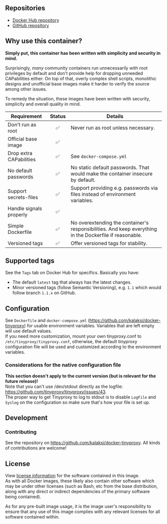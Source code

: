 
## Repositories
- [Docker Hub repository](https://registry.hub.docker.com/u/kalaksi/tinyproxy/)
- [GitHub repository](https://github.com/kalaksi/docker-tinyproxy)

## Why use this container?
**Simply put, this container has been written with simplicity and security in mind.**

Surprisingly, _many_ community containers run unnecessarily with root privileges by default and don't provide help for dropping unneeded CAPabilities either.
On top of that, overly complex shell scripts, monolithic designs and unofficial base images make it harder to verify the source among other issues.  

To remedy the situation, these images have been written with security, simplicity and overall quality in mind.

|Requirement              |Status|Details|
|-------------------------|:----:|-------|
|Don't run as root        |✅    | Never run as root unless necessary.|
|Official base image      |✅    | |
|Drop extra CAPabilities  |✅    | See ```docker-compose.yml``` |
|No default passwords     |✅    | No static default passwords. That would make the container insecure by default. |
|Support secrets-files    |✅    | Support providing e.g. passwords via files instead of environment variables. |
|Handle signals properly  |✅    | |
|Simple Dockerfile        |✅    | No overextending the container's responsibilities. And keep everything in the Dockerfile if reasonable. |
|Versioned tags           |✅    | Offer versioned tags for stability.|

## Supported tags
See the ```Tags``` tab on Docker Hub for specifics. Basically you have:
- The default ```latest``` tag that always has the latest changes.
- Minor versioned tags (follow Semantic Versioning), e.g. ```1.1``` which would follow branch ```1.1.x``` on GitHub.

## Configuration
See ```Dockerfile``` and ```docker-compose.yml``` (<https://github.com/kalaksi/docker-tinyproxy>) for usable environment variables. Variables that are left empty will use default values.  
If you need more customization, mount your own tinyproxy.conf to ```/etc/tinyproxy/tinyproxy.conf```,
otherwise, the default tinyproxy configuration file will be used and customized according to the environment variables.

### Considerations for the native configuration file
**This section doesn't apply to the current version (but is relevant for the future release)!**  
Note that you can't use /dev/stdout directly as the logfile: <https://github.com/tinyproxy/tinyproxy/issues/43>.  
The proper way to get Tinyproxy to log to stdout is to disable ```LogFile``` and ```Syslog``` on the configuration
so make sure that's how your file is set up.

## Development

### Contributing
See the repository on <https://github.com/kalaksi/docker-tinyproxy>.
All kinds of contributions are welcome!

## License
View [license information](https://github.com/kalaksi/docker-tinyproxy/blob/master/LICENSE) for the software contained in this image.  
As with all Docker images, these likely also contain other software which may be under other licenses (such as Bash, etc from the base distribution, along with any direct or indirect dependencies of the primary software being contained).  
  
As for any pre-built image usage, it is the image user's responsibility to ensure that any use of this image complies with any relevant licenses for all software contained within.
